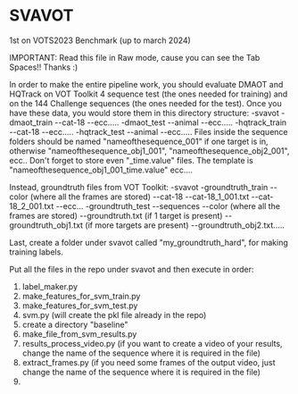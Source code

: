 # SVAVOT
1st on VOTS2023 Benchmark (up to march 2024)

IMPORTANT: Read this file in Raw mode, cause you can see the Tab Spaces!! Thanks :)

In order to make the entire pipeline work, you should evaluate DMAOT and HQTrack on VOT Toolkit 4 sequence test (the ones needed for training) and on the 144 Challenge sequences (the ones needed for the test).
Once you have these data, you would store them in this directory structure:
-svavot
  -dmaot_train
    --cat-18
    --ecc.....
  -dmaot_test
    --animal
    --ecc.....
  -hqtrack_train
    --cat-18
    --ecc.....
  -hqtrack_test
    --animal
    --ecc.....
Files inside the sequence folders should be named "nameofthesequence_001" if one target is in, otherwise "nameofthesequence_obj1_001", "nameofthesequence_obj2_001", ecc.. 
Don't forget to store even "_time.value" files. The template is "nameofthesequence_obj1_001_time.value" ecc....

Instead, groundtruth files from VOT Toolkit:
-svavot
  -groundtruth_train
    --color (where all the frames are stored)
    --cat-18
      --cat-18_1_001.txt
      --cat-18_2_001.txt
      --ecc...
  -groundtruth_test
    --sequences
      --color (where all the frames are stored)
      --groundtruth.txt (if 1 target is present)
      --groundtruth_obj1.txt (if more targets are present)
      --groundtruth_obj2.txt.....

Last, create a folder under svavot called "my_groundtruth_hard", for making training labels.

Put all the files in the repo under svavot and then execute in order:
1) label_maker.py
2) make_features_for_svm_train.py
3) make_features_for_svm_test.py
4) svm.py (will create the pkl file already in the repo)
5) create a directory "baseline"
6) make_file_from_svm_results.py
7) results_process_video.py (if you want to create a video of your results, change the name of the sequence where it is required in the file)
8) extract_frames.py (if you need some frames of the output video, just change the name of the sequence where it is required in the file)
9)  

      
